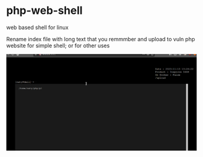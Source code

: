 # php-web-shell
web based shell for linux


Rename index file with long text that you remmmber and upload to vuln php website for simple shell; or for other uses

![Screenshot](Screenshot_.png)
